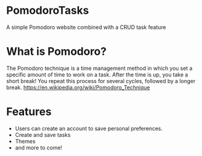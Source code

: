 # PomodoroTasks
 A simple Pomodoro website combined with a CRUD task feature

 # What is Pomodoro?
 The Pomodoro technique is a time management method in which you set a specific amount of time to work on a task. After the time is up, you take a short break! You repeat this process for several cycles, followed by a longer break.
 https://en.wikipedia.org/wiki/Pomodoro_Technique

# Features
- Users can create an account to save personal preferences.
- Create and save tasks
- Themes
- and more to come!




